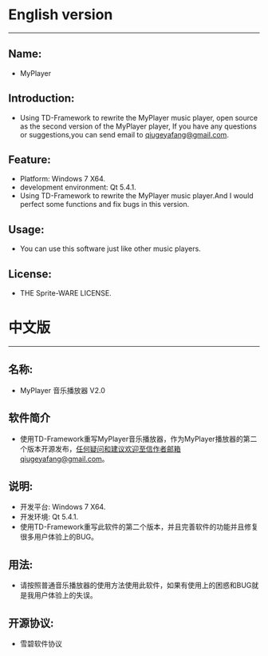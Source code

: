 # English version
____
## Name:
- MyPlayer

## Introduction:
-   Using TD-Framework to rewrite the MyPlayer music player, open source as the second version of the MyPlayer player, If you have any questions or suggestions,you can send email to qiugeyafang@gmail.com.

## Feature:
- Platform: Windows 7 X64.
- development environment: Qt 5.4.1.
- Using TD-Framework to rewrite the MyPlayer music player.And I would perfect some functions and fix bugs in this version.

## Usage:
- You can use this software just like other music players.

## License:
-  THE Sprite-WARE LICENSE.


# 中文版
____

## 名称:
- MyPlayer 音乐播放器 V2.0

## 软件简介
-    使用TD-Framework重写MyPlayer音乐播放器，作为MyPlayer播放器的第二个版本开源发布，任何疑问和建议欢迎至信作者邮箱qiugeyafang@gmail.com。

## 说明:
- 开发平台: Windows 7 X64.
- 开发环境: Qt 5.4.1.
- 使用TD-Framework重写此软件的第二个版本，并且完善软件的功能并且修复很多用户体验上的BUG。

## 用法:
- 请按照普通音乐播放器的使用方法使用此软件，如果有使用上的困惑和BUG就是我用户体验上的失误。

## 开源协议:
- 雪碧软件协议
